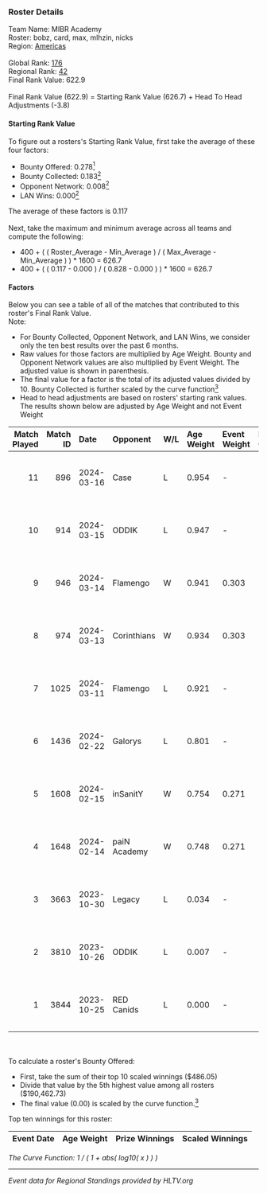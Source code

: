 ### Roster Details<br />
Team Name: MIBR Academy<br />
Roster: bobz, card, max, mlhzin, nicks<br />
Region: [Americas]( ../standings_americas.md)<br />
<br />
Global Rank: [176](../standings_global.md)<br />
Regional Rank: [42]( ../standings_americas.md)<br />
Final Rank Value:  622.9<br />
<br />
Final Rank Value (622.9) = Starting Rank Value (626.7) + Head To Head Adjustments (-3.8)<br />

#### Starting Rank Value<br />
To figure out a rosters's Starting Rank Value, first take the average of these four factors:<br />
- Bounty Offered: 0.278[<sup>1</sup>](#table2)
- Bounty Collected: 0.183[<sup>2</sup>](#table1)
- Opponent Network: 0.008[<sup>2</sup>](#table1)
- LAN Wins: 0.000[<sup>2</sup>](#table1)

The average of these factors is 0.117<br />
<br />
Next, take the maximum and minimum average across all teams and compute the following:<br />
- 400 + ( ( Roster_Average - Min_Average ) / ( Max_Average - Min_Average ) ) * 1600 = 626.7
- 400 + ( ( 0.117 - 0.000 ) / ( 0.828 - 0.000 ) ) * 1600 = 626.7


#### Factors<br />
Below you can see a table of all of the matches that contributed to this roster's Final Rank Value.<br />
Note:<br />

- For Bounty Collected, Opponent Network, and LAN Wins, we consider only the ten best results over the past 6 months.
- Raw values for those factors are multiplied by Age Weight. Bounty and Opponent Network values are also multiplied by Event Weight. The adjusted value is shown in parenthesis.
- The final value for a factor is the total of its adjusted values divided by 10. Bounty Collected is further scaled by the curve function[<sup>3</sup>](#curveFunction)
- Head to head adjustments are based on rosters' starting rank values. The results shown below are adjusted by Age Weight and not Event Weight
<span id="table1"></span><br />


| Match Played | Match ID | Date       | Opponent     | W/L | Age Weight | Event Weight | Bounty Collected | Opponent Network | LAN Wins  | H2H Adj. | Roster                             |
| -: | -: | :- | :- | :- | :- | :- | :- | :- | :- | -: | :- |
|           11 |      896 | 2024-03-16 | Case         | L   | 0.954      | -            | -                | -                | -         |    -7.34 | bobz, card, max, mlhzin, nicks     |
|           10 |      914 | 2024-03-15 | ODDIK        | L   | 0.947      | -            | -                | -                | -         |    -5.40 | bobz, card, max, mlhzin, nicks     |
|            9 |      946 | 2024-03-14 | Flamengo     | W   | 0.941      | 0.303        | 0.000 (0.000)    | 0.114 (0.032)    | 0 (0.000) |    10.46 | bobz, card, max, mlhzin, nicks     |
|            8 |      974 | 2024-03-13 | Corinthians  | W   | 0.934      | 0.303        | 0.001 (0.000)    | 0.150 (0.042)    | 0 (0.000) |    14.00 | bobz, card, max, mlhzin, nicks     |
|            7 |     1025 | 2024-03-11 | Flamengo     | L   | 0.921      | -            | -                | -                | -         |   -18.58 | bobz, card, max, mlhzin, nicks     |
|            6 |     1436 | 2024-02-22 | Galorys      | L   | 0.801      | -            | -                | -                | -         |    -6.93 | bobz, card, max, mlhzin, nicks     |
|            5 |     1608 | 2024-02-15 | inSanitY     | W   | 0.754      | 0.271        | 0.000 (0.000)    | 0.024 (0.005)    | 0 (0.000) |     5.08 | bobz, card, max, mlhzin, nicks     |
|            4 |     1648 | 2024-02-14 | paiN Academy | W   | 0.748      | 0.271        | 0.000 (0.000)    | 0.000 (0.000)    | 0 (0.000) |     5.08 | bobz, card, max, mlhzin, nicks     |
|            3 |     3663 | 2023-10-30 | Legacy       | L   | 0.034      | -            | -                | -                | -         |    -0.08 | bobz, brn$, card, diozera, nicks   |
|            2 |     3810 | 2023-10-26 | ODDIK        | L   | 0.007      | -            | -                | -                | -         |    -0.04 | bobz, card, diozera, mlhzin, nicks |
|            1 |     3844 | 2023-10-25 | RED Canids   | L   | 0.000      | -            | -                | -                | -         |    -0.00 | bobz, card, diozera, mlhzin, nicks |

<br />
<span id="table2"></span><br />
To calculate a roster's Bounty Offered:<br />

- First, take the sum of their top 10 scaled winnings ($486.05)
- Divide that value by the 5th highest value among all rosters ($190,462.73)
- The final value (0.00) is scaled by the curve function.[<sup>3</sup>](#curveFunction)

Top ten winnings for this roster:<br />

| Event Date | Age Weight | Prize Winnings | Scaled Winnings |
| :- | -: | :- | :- |


<span id="curveFunction"></span>_The Curve Function: 1 / ( 1 + abs( log10( x ) ) )_<br />

---
_Event data for Regional Standings provided by HLTV.org_<br />
